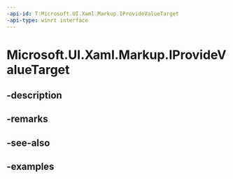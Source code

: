 ```yaml
---
-api-id: T:Microsoft.UI.Xaml.Markup.IProvideValueTarget
-api-type: winrt interface
---
```


# Microsoft.UI.Xaml.Markup.IProvideValueTarget

<!--
public interface IProvideValueTarget
-->


## -description

## -remarks

## -see-also

## -examples


